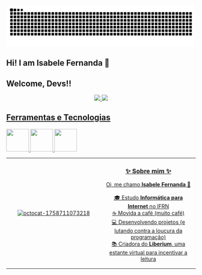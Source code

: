<p align="center">
    <img src="https://raw.githubusercontent.com/Isa-fee/Isa-fee/output/snake.svg" alt="Snake animation" />
</p>

## Hi! I am Isabele Fernanda 👋
## Welcome, Devs!!

<div align="center">
<a href="https://github.com/Isa-fee">
<img loading="lazy" height="180em" src="https://github-readme-stats.vercel.app/api/top-langs/?username=Isa-fee&layout=compact&langs_count=7&theme=dracula"/>
<img loading="lazy" height="180em" src="https://github-readme-stats.vercel.app/api?username=Isa-fee&show_icons=true&theme=dracula&include_all_commits=true&count_private=true"/>
</div>


## Ferramentas e Tecnologias

<img src="https://cdn.jsdelivr.net/gh/devicons/devicon@latest/icons/python/python-original-wordmark.svg" width="60" height="60"/> <img src="https://cdn.jsdelivr.net/gh/devicons/devicon@latest/icons/html5/html5-original-wordmark.svg" width="60" height="60"/> <img src="https://cdn.jsdelivr.net/gh/devicons/devicon@latest/icons/css3/css3-original-wordmark.svg" width="60" height="60"/>

<table align="center">
  <tr>
    <td  align="center">
      <img width="500" height="500" alt="octocat-1758711073218" src="https://github.com/user-attachments/assets/a04d36af-f02c-489d-8c8c-26bc18bb3b05" />
    </td>
    <td  align="center" width="50%">
      <h3>✨ Sobre mim ✨</h3>
        <p>
          Oi, me chamo <b>Isabele Fernanda</b> 👋<br><br>
          🎓 Estudo <b>Informática para Internet</b> no IFRN<br>
          ☕ Movida a café (muito café)<br>
          💻 Desenvolvendo projetos (e lutando contra a loucura da programação) <br>
          📚 Criadora do <b>Liberium</b>, uma estante virtual para incentivar a leitura
        </p>
      </p>
    </td>
  </tr>
</table>

          

